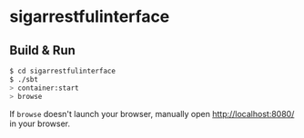 # sigarrestfulinterface #

## Build & Run ##

```sh
$ cd sigarrestfulinterface
$ ./sbt
> container:start
> browse
```

If `browse` doesn't launch your browser, manually open [http://localhost:8080/](http://localhost:8080/) in your browser.

